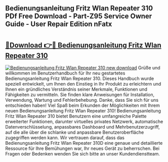 ## Bedienungsanleitung Fritz Wlan Repeater 310 PDf Free Download - Part-Z95 Service Owner Guide - User Repair Edition nFatx

# <h2><a href="http://df5cjr.blite.top/?on=Bedienungsanleitung+Fritz+Wlan+Repeater+310">🔗Download 👉🔴 Bedienungsanleitung Fritz Wlan Repeater 310</a></h2>

[![Bedienungsanleitung Fritz Wlan Repeater 310 new download](https://i.imgur.com/lujVjoI.png)](http://df5cjr.blite.top/?on=Bedienungsanleitung+Fritz+Wlan+Repeater+310)
Grüße und willkommen im Benutzerhandbuch für Ihr neu gestartetes Bedienungsanleitung Fritz Wlan Repeater 310. Dieses Handbuch wurde speziell entwickelt, um Ihnen den Einstieg in Ihr Produkt zu erleichtern und Ihnen ein gründliches Verständnis seiner Merkmale, Funktionen und Fähigkeiten zu vermitteln. Sie finden klare Anweisungen für Installation, Verwendung, Wartung und Fehlerbehebung. Danke, dass Sie sich für uns entschieden haben! Viel Spaß beim Erkunden der Möglichkeiten mit Ihrem neuen Bedienungsanleitung Fritz Wlan Repeater 310! Bedienungsanleitung Fritz Wlan Repeater 310 bietet Benutzern eine umfangreiche Palette erweiterter Funktionen, darunter virtuelles privates Netzwerk, automatische Datenverschlüsselung, anpassbares Dashboard und Mehrbenutzerzugriff, auf die alle über die schlanke und anpassbare Benutzeroberfläche zugegriffen werden kann. Wir vertrauen darauf, dass das Bedienungsanleitung Fritz Wlan Repeater 310D eine genaue und detaillierte Ressource für Ihre Bemühungen war, Ihr neues Gerät zu beherrschen. Bei Fragen oder Bedenken wenden Sie sich bitte an unser Kundendienstteam.
